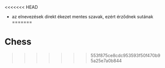 <<<<<<< HEAD
+ az elnevezések direkt ékezet mentes szavak, ezért érződnek sutának
=======
# Chess

>>>>>>> 553f875ce8cdc953593f50f470b95a25e7a0b844
